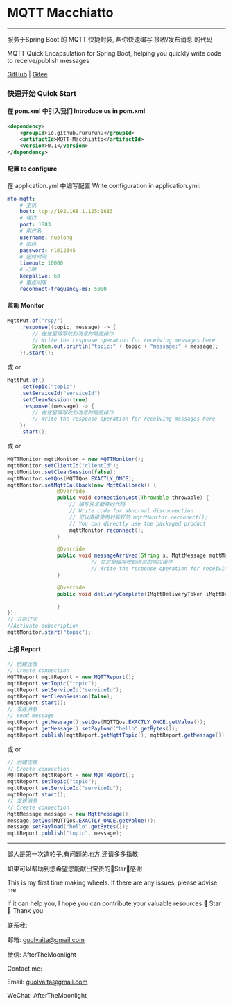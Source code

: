 # MQTT Macchiatto
----

服务于Spring Boot 的 MQTT 快捷封装, 帮你快速编写 接收/发布消息 的代码

MQTT Quick Encapsulation for Spring Boot, helping you quickly write code to receive/publish messages


[GitHub](https://github.com/rururunu/MQTT-Macchiatto) | [Gitee](https://gitee.com/guolvaita/mqtt-macchiatto)


### 快速开始 Quick Start

#### 在 pom.xml 中引入我们 Introduce us in pom.xml
```xml
<dependency>
    <groupId>io.github.rururunu</groupId>
    <artifactId>MQTT-Macchiatto</artifactId>
    <version>0.1</version>
</dependency>
```
#### 配置 to configure
在 application.yml 中编写配置 Write configuration in application.yml:
```yaml
mto-mqtt:
    # 主机
    host: tcp://192.168.1.125:1883
    # 端口
    port: 1883
    # 用户名
    username: nuolong
    # 密码
    password: nl@12345
    # 超时时间
    timeout: 10000
    # 心跳
    keepalive: 60
    # 重连间隔
    reconnect-frequency-ms: 5000
```
#### 监听 Monitor
```java
MqttPut.of("rsp/")
    .response((topic, message) -> {
        // 在这里编写收到消息的响应操作
        // Write the response operation for receiving messages here
        System.out.println("topic:" + topic + "message:" + message);
    }).start();
```
或 or
```java
MqttPut.of()
    .setTopic("topic")
    .setServiceId("serviceId")
    .setCleanSession(true)
    .response((message) -> {
        // 在这里编写收到消息的响应操作
        // Write the response operation for receiving messages here
    })
    .start();
```
或 or
```java
MQTTMonitor mqttMonitor = new MQTTMonitor();
mqttMonitor.setClientId("clientId");
mqttMonitor.setCleanSession(false);
mqttMonitor.setQos(MQTTQos.EXACTLY_ONCE);
mqttMonitor.setMqttCallback(new MqttCallback() {
                @Override
                public void connectionLost(Throwable throwable) {
                    // 编写异常断开的代码
                    // Write code for abnormal disconnection
                    // 可以直接使用封装好的 mqttMonitor.reconnect();
                    // You can directly use the packaged product
                    mqttMonitor.reconnect();
                }

                @Override
                public void messageArrived(String s, MqttMessage mqttMessage) throws Exception {
                           // 在这里编写收到消息的响应操作
                           // Write the response operation for receiving messages here
                }

                @Override
                public void deliveryComplete(IMqttDeliveryToken iMqttDeliveryToken) {

                }
});
// 开启订阅
//Activate subscription
mqttMonitor.start("topic");
```

#### 上报 Report
```java
// 创建连接
// Create connection
MQTTReport mqttReport = new MQTTReport();
mqttReport.setTopic("topic");
mqttReport.setServiceId("serviceId");
mqttReport.setCleanSession(false);
mqttReport.start();
// 发送消息
// send message
mqttReport.getMessage().setQos(MQTTQos.EXACTLY_ONCE.getValue());
mqttReport.getMessage().setPayload("hello".getBytes());
mqttReport.publish(mqttReport.getMqttTopic(), mqttReport.getMessage());
```
或 or
```java
// 创建连接
// Create connection
MQTTReport mqttReport = new MQTTReport();
mqttReport.setTopic("topic");
mqttReport.setServiceId("serviceId");
mqttReport.start();
// 发送消息
// Create connection
MqttMessage message = new MqttMessage();
message.setQos(MQTTQos.EXACTLY_ONCE.getValue());
message.setPayload("hello".getBytes());
mqttReport.publish("topic", message);
```

----

鄙人是第一次造轮子,有问题的地方,还请多多指教

如果可以帮助到您希望您能献出宝贵的🌟Star🫶感谢

This is my first time making wheels. If there are any issues, please advise me

If it can help you, I hope you can contribute your valuable resources 🌟 Star 🫶 Thank you


联系我:

邮箱: guolvaita@gmail.com

微信: AfterTheMoonlight



Contact me:

Email: guolvaita@gmail.com

WeChat: AfterTheMoonlight

